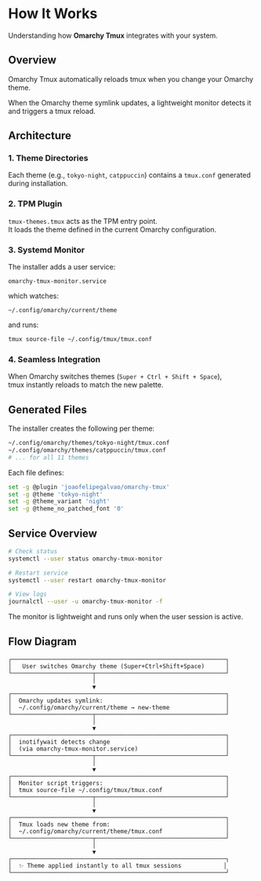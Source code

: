 # How It Works

Understanding how **Omarchy Tmux** integrates with your system.

## Overview

Omarchy Tmux automatically reloads tmux when you change your Omarchy theme.

When the Omarchy theme symlink updates, a lightweight monitor detects it and triggers a tmux reload.

## Architecture

### 1. Theme Directories

Each theme (e.g., `tokyo-night`, `catppuccin`) contains a `tmux.conf` generated during installation.

### 2. TPM Plugin

`tmux-themes.tmux` acts as the TPM entry point.  
It loads the theme defined in the current Omarchy configuration.

### 3. Systemd Monitor

The installer adds a user service:

```
omarchy-tmux-monitor.service
```

which watches:

```
~/.config/omarchy/current/theme
```

and runs:

```bash
tmux source-file ~/.config/tmux/tmux.conf
```

### 4. Seamless Integration

When Omarchy switches themes (`Super + Ctrl + Shift + Space`),  
tmux instantly reloads to match the new palette.

## Generated Files

The installer creates the following per theme:

```bash
~/.config/omarchy/themes/tokyo-night/tmux.conf
~/.config/omarchy/themes/catppuccin/tmux.conf
# ... for all 11 themes
```

Each file defines:

```bash
set -g @plugin 'joaofelipegalvao/omarchy-tmux'
set -g @theme 'tokyo-night'
set -g @theme_variant 'night'
set -g @theme_no_patched_font '0'
```

## Service Overview

```bash
# Check status
systemctl --user status omarchy-tmux-monitor

# Restart service
systemctl --user restart omarchy-tmux-monitor

# View logs
journalctl --user -u omarchy-tmux-monitor -f
```

The monitor is lightweight and runs only when the user session is active.

## Flow Diagram

```
┌─────────────────────────────────────────────────────────────┐
│   User switches Omarchy theme (Super+Ctrl+Shift+Space)      │
└───────────────────────┬─────────────────────────────────────┘
                        │
                        ▼
┌─────────────────────────────────────────────────────────────┐
│  Omarchy updates symlink:                                   │
│  ~/.config/omarchy/current/theme → new-theme                │
└───────────────────────┬─────────────────────────────────────┘
                        │
                        ▼
┌─────────────────────────────────────────────────────────────┐
│  inotifywait detects change                                 │
│  (via omarchy-tmux-monitor.service)                         │
└───────────────────────┬─────────────────────────────────────┘
                        │
                        ▼
┌─────────────────────────────────────────────────────────────┐
│  Monitor script triggers:                                   │
│  tmux source-file ~/.config/tmux/tmux.conf                  │
└───────────────────────┬─────────────────────────────────────┘
                        │
                        ▼
┌─────────────────────────────────────────────────────────────┐
│  Tmux loads new theme from:                                 │
│  ~/.config/omarchy/current/theme/tmux.conf                  │
└───────────────────────┬─────────────────────────────────────┘
                        │
                        ▼
┌─────────────────────────────────────────────────────────────┐
│  ✨ Theme applied instantly to all tmux sessions            │
└─────────────────────────────────────────────────────────────┘
```
